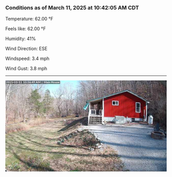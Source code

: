 ### Conditions as of March 11, 2025 at 10:42:05 AM CDT 

Temperature: 62.00 &deg;F

Feels like: 62.00 &deg;F

Humidity: 41%

Wind Direction: ESE

Windspeed: 3.4 mph

Wind Gust: 3.8 mph

---

<img src="./images/latest.jpeg"/>

